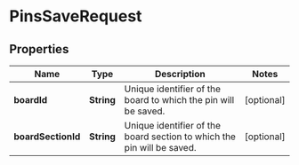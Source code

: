 

# PinsSaveRequest


## Properties

| Name | Type | Description | Notes |
|------------ | ------------- | ------------- | -------------|
|**boardId** | **String** | Unique identifier of the board to which the pin will be saved. |  [optional] |
|**boardSectionId** | **String** | Unique identifier of the board section to which the pin will be saved. |  [optional] |



